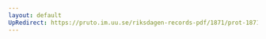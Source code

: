 ```yaml
---
layout: default
UpRedirect: https://pruto.im.uu.se/riksdagen-records-pdf/1871/prot-1871--fk--211/prot-1871--fk--211_003.pdf
---
```

